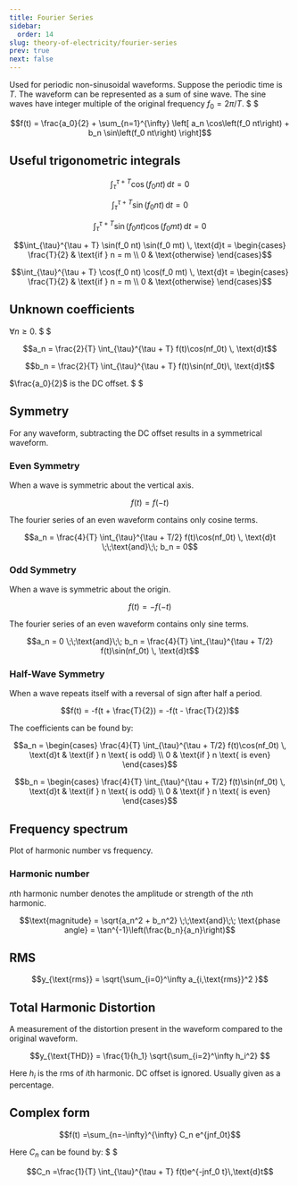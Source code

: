 ```yaml
---
title: Fourier Series
sidebar:
  order: 14
slug: theory-of-electricity/fourier-series
prev: true
next: false
---
```



Used for periodic non-sinusoidal waveforms. Suppose the periodic time is $T$. The waveform can be represented as a sum of sine wave. The sine waves have integer multiple of the original frequency $f_0 = 2\pi / T$. $ $

```math
f(t) = \frac{a_0}{2} + \sum_{n=1}^{\infty} \left[ a_n \cos\left(f_0 nt\right) + b_n \sin\left(f_0 nt\right) \right]
```

## Useful trigonometric integrals

```math
\int_{\tau}^{\tau + T} \cos(f_0 nt)\, \text{d}t = 0
```

```math
\int_{\tau}^{\tau + T} \sin(f_0 nt)\, \text{d}t = 0
```

```math
\int_{\tau}^{\tau + T} \sin(f_0 nt) \cos(f_0 mt) \, \text{d}t = 0
```

```math
\int_{\tau}^{\tau + T} \sin(f_0 nt) \sin(f_0 mt) \, \text{d}t = \begin{cases}
\frac{T}{2} & \text{if } n = m \\
0 & \text{otherwise}
\end{cases}
```

```math
\int_{\tau}^{\tau + T} \cos(f_0 nt) \cos(f_0 mt) \, \text{d}t = \begin{cases}
\frac{T}{2} & \text{if } n = m \\
0 & \text{otherwise}
\end{cases}
```

## Unknown coefficients

$\forall n \geq 0$. $ $

```math
a_n = \frac{2}{T} \int_{\tau}^{\tau + T} f(t)\cos(nf_0t) \, \text{d}t
```

```math
b_n = \frac{2}{T} \int_{\tau}^{\tau + T} f(t)\sin(nf_0t)\, \text{d}t
```

$\frac{a_0}{2}$ is the DC offset. $ $

## Symmetry

For any waveform, subtracting the DC offset results in a symmetrical waveform.

### Even Symmetry

When a wave is symmetric about the vertical axis.
```math
f(t) = f(-t)
```

The fourier series of an even waveform contains only cosine terms.

```math
a_n = \frac{4}{T} \int_{\tau}^{\tau + T/2} f(t)\cos(nf_0t) \, \text{d}t
\;\;\text{and}\;\;
b_n = 0
```

### Odd Symmetry

When a wave is symmetric about the origin.
```math
f(t) = -f(-t)
```

The fourier series of an even waveform contains only sine terms.

```math
a_n = 0
\;\;\text{and}\;\;
b_n = \frac{4}{T} \int_{\tau}^{\tau + T/2} f(t)\sin(nf_0t) \, \text{d}t
```

### Half-Wave Symmetry

When a wave repeats itself with a reversal of sign after half a period.
```math
f(t) = -f(t + \frac{T}{2})
= -f(t - \frac{T}{2})
```

The coefficients can be found by:

```math
a_n =
\begin{cases}
\frac{4}{T} \int_{\tau}^{\tau + T/2} f(t)\cos(nf_0t) \, \text{d}t & \text{if } n \text{ is odd} \\
0 & \text{if } n \text{ is even}
\end{cases}
```

```math
b_n =
\begin{cases}
\frac{4}{T} \int_{\tau}^{\tau + T/2} f(t)\sin(nf_0t) \, \text{d}t & \text{if } n \text{ is odd} \\
0 & \text{if } n \text{ is even}
\end{cases}
```

## Frequency spectrum

Plot of harmonic number vs frequency.

### Harmonic number

$n$th harmonic number denotes the amplitude or strength of the $n$th harmonic.

```math
\text{magnitude} = \sqrt{a_n^2 + b_n^2}
\;\;\text{and}\;\;
\text{phase angle} = \tan^{-1}\left(\frac{b_n}{a_n}\right)
```

## RMS

```math
y_{\text{rms}} = \sqrt{\sum_{i=0}^\infty a_{i,\text{rms}}^2 }
```

## Total Harmonic Distortion

A measurement of the distortion present in the waveform compared to the original waveform.

```math
y_{\text{THD}} = \frac{1}{h_1} \sqrt{\sum_{i=2}^\infty h_i^2} 
```

Here $h_i$ is the rms of $i$th harmonic. DC offset is ignored. Usually given as a percentage.

## Complex form

```math
f(t) =\sum_{n=-\infty}^{\infty} C_n e^{jnf_0t}
```

Here $C_n$ can be found by: $ $

```math
C_n =\frac{1}{T} \int_{\tau}^{\tau + T} f(t)e^{-jnf_0 t}\,\text{d}t
```
